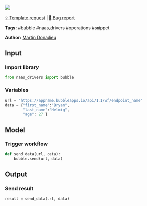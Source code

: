 <a href="https://app.naas.ai/user-redirect/naas/downloader?url=https://raw.githubusercontent.com/jupyter-naas/awesome-notebooks/master/Bubble/Bubble_Send_data.ipynb" target="_parent"><img src="https://naasai-public.s3.eu-west-3.amazonaws.com/open_in_naas.svg"/></a><br><br><a href="https://github.com/jupyter-naas/awesome-notebooks/issues/new?assignees=&labels=&template=template-request.md&title=Tool+-+Action+of+the+notebook+">💡 Template request</a> | <a href="https://github.com/jupyter-naas/awesome-notebooks/issues/new?assignees=&labels=&template=bug_report.md&title=Bubble+-+Send+data:+Error+short+description">🚨 Bug report</a>

**Tags:** #bubble #naas_drivers #operations #snippet

**Author:** [Martin Donadieu](https://www.linkedin.com/in/martindonadieu/)

## Input

### Import library


```python
from naas_drivers import bubble
```

### Variables


```python
url = "https://appname.bubbleapps.io/api/1.1/wf/endpoint_name"
data = {"first_name":"Bryan",
        "last_name":"Helmig",
        "age": 27 }
```

## Model

### Trigger workflow


```python
def send_data(url, data):
    bubble.send(url, data)
```

## Output

### Send result


```python
result = send_data(url, data)
```

